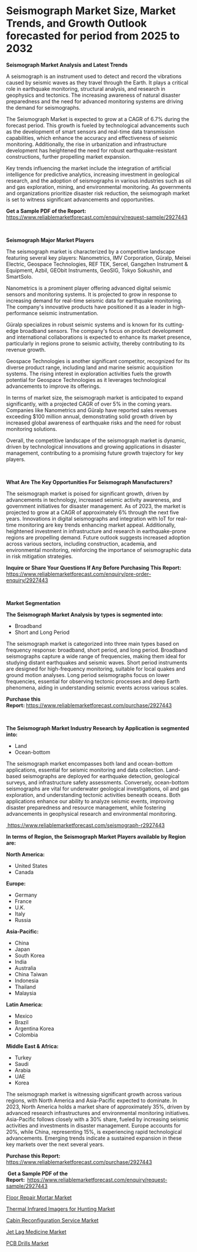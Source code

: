 <p><h1>Seismograph Market Size, Market Trends, and Growth Outlook forecasted for period from 2025 to 2032</h1></p><p><strong>Seismograph Market Analysis and Latest Trends</strong></p>
<p><p>A seismograph is an instrument used to detect and record the vibrations caused by seismic waves as they travel through the Earth. It plays a critical role in earthquake monitoring, structural analysis, and research in geophysics and tectonics. The increasing awareness of natural disaster preparedness and the need for advanced monitoring systems are driving the demand for seismographs. </p><p>The Seismograph Market is expected to grow at a CAGR of 6.7% during the forecast period. This growth is fueled by technological advancements such as the development of smart sensors and real-time data transmission capabilities, which enhance the accuracy and effectiveness of seismic monitoring. Additionally, the rise in urbanization and infrastructure development has heightened the need for robust earthquake-resistant constructions, further propelling market expansion. </p><p>Key trends influencing the market include the integration of artificial intelligence for predictive analytics, increasing investment in geological research, and the adoption of seismographs in various industries such as oil and gas exploration, mining, and environmental monitoring. As governments and organizations prioritize disaster risk reduction, the seismograph market is set to witness significant advancements and opportunities.</p></p>
<p><strong>Get a Sample PDF of the Report:&nbsp;</strong> <a href="https://www.reliablemarketforecast.com/enquiry/request-sample/2927443?utm_campaign=1899&utm_medium=2&utm_source=Github&utm_content=ia&utm_term=12032025&utm_id=seismograph">https://www.reliablemarketforecast.com/enquiry/request-sample/2927443</a></p>
<p>&nbsp;</p>
<p><strong>Seismograph Major Market Players</strong></p>
<p><p>The seismograph market is characterized by a competitive landscape featuring several key players: Nanometrics, IMV Corporation, Güralp, Meisei Electric, Geospace Technologies, REF TEK, Sercel, Gangzhen Instrument & Equipment, Azbil, GEObit Instruments, GeoSIG, Tokyo Sokushin, and SmartSolo. </p><p>Nanometrics is a prominent player offering advanced digital seismic sensors and monitoring systems. It is projected to grow in response to increasing demand for real-time seismic data for earthquake monitoring. The company's innovative products have positioned it as a leader in high-performance seismic instrumentation.</p><p>Güralp specializes in robust seismic systems and is known for its cutting-edge broadband sensors. The company's focus on product development and international collaborations is expected to enhance its market presence, particularly in regions prone to seismic activity, thereby contributing to its revenue growth.</p><p>Geospace Technologies is another significant competitor, recognized for its diverse product range, including land and marine seismic acquisition systems. The rising interest in exploration activities fuels the growth potential for Geospace Technologies as it leverages technological advancements to improve its offerings.</p><p>In terms of market size, the seismograph market is anticipated to expand significantly, with a projected CAGR of over 5% in the coming years. Companies like Nanometrics and Güralp have reported sales revenues exceeding $100 million annual, demonstrating solid growth driven by increased global awareness of earthquake risks and the need for robust monitoring solutions.</p><p>Overall, the competitive landscape of the seismograph market is dynamic, driven by technological innovations and growing applications in disaster management, contributing to a promising future growth trajectory for key players.</p></p>
<p>&nbsp;</p>
<p><strong>What Are The Key Opportunities For Seismograph Manufacturers?</strong></p>
<p><p>The seismograph market is poised for significant growth, driven by advancements in technology, increased seismic activity awareness, and government initiatives for disaster management. As of 2023, the market is projected to grow at a CAGR of approximately 6% through the next five years. Innovations in digital seismographs and integration with IoT for real-time monitoring are key trends enhancing market appeal. Additionally, heightened investment in infrastructure and research in earthquake-prone regions are propelling demand. Future outlook suggests increased adoption across various sectors, including construction, academia, and environmental monitoring, reinforcing the importance of seismographic data in risk mitigation strategies.</p></p>
<p><strong>Inquire or Share Your Questions If Any Before Purchasing This Report:</strong> <a href="https://www.reliablemarketforecast.com/enquiry/pre-order-enquiry/2927443?utm_campaign=1899&utm_medium=2&utm_source=Github&utm_content=ia&utm_term=12032025&utm_id=seismograph">https://www.reliablemarketforecast.com/enquiry/pre-order-enquiry/2927443</a></p>
<p>&nbsp;</p>
<p><strong>Market Segmentation</strong></p>
<p><strong>The Seismograph Market Analysis by types is segmented into:</strong></p>
<p><ul><li>Broadband</li><li>Short and Long Period</li></ul></p>
<p><p>The seismograph market is categorized into three main types based on frequency response: broadband, short period, and long period. Broadband seismographs capture a wide range of frequencies, making them ideal for studying distant earthquakes and seismic waves. Short period instruments are designed for high-frequency monitoring, suitable for local quakes and ground motion analyses. Long period seismographs focus on lower frequencies, essential for observing tectonic processes and deep Earth phenomena, aiding in understanding seismic events across various scales.</p></p>
<p><strong>Purchase this Report:&nbsp;</strong><a href="https://www.reliablemarketforecast.com/purchase/2927443?utm_campaign=1899&utm_medium=2&utm_source=Github&utm_content=ia&utm_term=12032025&utm_id=seismograph">https://www.reliablemarketforecast.com/purchase/2927443</a></p>
<p>&nbsp;</p>
<p><strong>The Seismograph Market Industry Research by Application is segmented into:</strong></p>
<p><ul><li>Land</li><li>Ocean-bottom</li></ul></p>
<p><p>The seismograph market encompasses both land and ocean-bottom applications, essential for seismic monitoring and data collection. Land-based seismographs are deployed for earthquake detection, geological surveys, and infrastructure safety assessments. Conversely, ocean-bottom seismographs are vital for underwater geological investigations, oil and gas exploration, and understanding tectonic activities beneath oceans. Both applications enhance our ability to analyze seismic events, improving disaster preparedness and resource management, while fostering advancements in geophysical research and environmental monitoring.</p></p>
<p><a href="https://www.reliablemarketforecast.com/seismograph-r2927443?utm_campaign=1899&utm_medium=2&utm_source=Github&utm_content=ia&utm_term=12032025&utm_id=seismograph">&nbsp;https://www.reliablemarketforecast.com/seismograph-r2927443</a></p>
<p><strong>In terms of Region, the Seismograph Market Players available by Region are:</strong></p>
<p>
    <p> <strong> North America: </strong>
        <ul>
            <li>United States</li>
            <li>Canada</li>
        </ul>
        </p> 
    <p> <strong> Europe: </strong>
        <ul>
            <li>Germany</li>
            <li>France</li>
            <li>U.K.</li>
            <li>Italy</li>
            <li>Russia</li>
        </ul>
        </p> 
    <p> <strong> Asia-Pacific: </strong>
        <ul>
            <li>China</li>
            <li>Japan</li>
            <li>South Korea</li>
            <li>India</li>
            <li>Australia</li>
            <li>China Taiwan</li>
            <li>Indonesia</li>
            <li>Thailand</li>
            <li>Malaysia</li>
        </ul>
        </p> 
    <p> <strong> Latin America: </strong>
        <ul>
            <li>Mexico</li>
            <li>Brazil</li>
            <li>Argentina Korea</li>
            <li>Colombia</li>
        </ul>
        </p> 
    <p> <strong> Middle East & Africa: </strong>
        <ul>
            <li>Turkey</li>
            <li>Saudi</li>
            <li>Arabia</li>
            <li>UAE</li>
            <li>Korea</li>
        </ul>
    </p>
    </p>
<p><p>The seismograph market is witnessing significant growth across various regions, with North America and Asia-Pacific expected to dominate. In 2023, North America holds a market share of approximately 35%, driven by advanced research infrastructures and environmental monitoring initiatives. Asia-Pacific follows closely with a 30% share, fueled by increasing seismic activities and investments in disaster management. Europe accounts for 20%, while China, representing 15%, is experiencing rapid technological advancements. Emerging trends indicate a sustained expansion in these key markets over the next several years.</p></p>
<p><strong>Purchase this Report: </strong><a href="https://www.reliablemarketforecast.com/purchase/2927443?utm_campaign=1899&utm_medium=2&utm_source=Github&utm_content=ia&utm_term=12032025&utm_id=seismograph">https://www.reliablemarketforecast.com/purchase/2927443</a></p>
<p>&nbsp;<strong>Get a Sample PDF of the Report:&nbsp;&nbsp;</strong><a href="https://www.reliablemarketforecast.com/enquiry/request-sample/2927443?utm_campaign=1899&utm_medium=2&utm_source=Github&utm_content=ia&utm_term=12032025&utm_id=seismograph">https://www.reliablemarketforecast.com/enquiry/request-sample/2927443</a></p>
<p><strong></strong></p>
<p><p><a href="https://github.com/habyoneub/Market-Research-Report-List-1/blob/main/floor-repair-mortar-market.md?utm_campaign=1899&utm_medium=2&utm_source=Github&utm_content=ia&utm_term=12032025&utm_id=seismograph">Floor Repair Mortar Market</a></p><p><a href="https://github.com/drissahrouk/Market-Research-Report-List-1/blob/main/thermal-infrared-imagers-for-hunting-market.md?utm_campaign=1899&utm_medium=2&utm_source=Github&utm_content=ia&utm_term=12032025&utm_id=seismograph">Thermal Infrared Imagers for Hunting Market</a></p><p><a href="https://github.com/haklagjbj/Market-Research-Report-List-1/blob/main/cabin-reconfiguration-service-market.md?utm_campaign=1899&utm_medium=2&utm_source=Github&utm_content=ia&utm_term=12032025&utm_id=seismograph">Cabin Reconfiguration Service Market</a></p><p><a href="https://github.com/kemauteve/Market-Research-Report-List-1/blob/main/jet-lag-medicine-market.md?utm_campaign=1899&utm_medium=2&utm_source=Github&utm_content=ia&utm_term=12032025&utm_id=seismograph">Jet Lag Medicine Market</a></p><p><a href="https://github.com/nxauwedaroui2/Market-Research-Report-List-1/blob/main/pcb-drills-market.md?utm_campaign=1899&utm_medium=2&utm_source=Github&utm_content=ia&utm_term=12032025&utm_id=seismograph">PCB Drills Market</a></p></p>